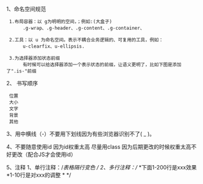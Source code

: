 1、命名空间规范

     1.布局容器：以 g为明明的空间，；例如:(大盒子)
          .g-wrap、.g-header、.g-content、.g-container、
     
     2.工具：以 u 为命名空间。表示不耦合业务逻辑的、可复用的工具，例如：
          u-clearfix、u-ellipsis.
     
     3.为选择器添加状态前缀
          有时候可以给选择器添加一个表示状态的前缀，让语义更明了，比如下图是添加了".is-"前缀

2、 书写顺序

     位置
     大小
     文字
     背景
     其他

3、用中横线（-）不要用下划线因为有些浏览器识别不了( _ )。

4、不要随意使用id 因为id权重太高 尽量用class 因为后期更改的时候权重太高不好更改（配合JS才会使用id）

5、注释
     1、单行注释：/*表格隔行变色 */
     2、多行注释：/**
                 *下面1-200行是xxx效果
                 *1-10行是对xxx的调整
                 *
                 */